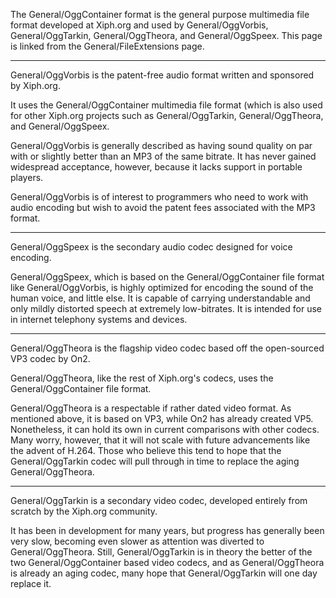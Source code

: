 The General/OggContainer format is the general purpose multimedia file format developed at Xiph.org and used by General/OggVorbis, General/OggTarkin, General/OggTheora, and General/OggSpeex. This page is linked from the General/FileExtensions page.

----

General/OggVorbis is the patent-free audio format written and sponsored by Xiph.org.

It uses the General/OggContainer multimedia file format (which is also used for other Xiph.org projects such as General/OggTarkin, General/OggTheora, and General/OggSpeex.

General/OggVorbis is generally described as having sound quality on par with or slightly better than an MP3 of the same bitrate.  It has never gained widespread acceptance, however, because it lacks support in portable players.

General/OggVorbis is of interest to programmers who need to work with audio encoding but wish to avoid the patent fees associated with the MP3 format.

----

General/OggSpeex is the secondary audio codec designed for voice encoding.

General/OggSpeex, which is based on the General/OggContainer file format like General/OggVorbis, is highly optimized for encoding the sound of the human voice, and little else.  It is capable of carrying understandable and only mildly distorted speech at extremely low-bitrates.  It is intended for use in internet telephony systems and devices.

----

General/OggTheora is the flagship video codec based off the open-sourced VP3 codec by On2.

General/OggTheora, like the rest of Xiph.org's codecs, uses the General/OggContainer file format.

General/OggTheora is a respectable if rather dated video format.  As mentioned above, it is based on VP3, while On2 has already created VP5.  Nonetheless, it can hold its own in current comparisons with other codecs.  Many worry, however, that it will not scale with future advancements like the advent of H.264.  Those who believe this tend to hope that the General/OggTarkin codec will pull through in time to replace the aging General/OggTheora.

----

General/OggTarkin is a secondary video codec, developed entirely from scratch by the Xiph.org community.

It has been in development for many years, but progress has generally been very slow, becoming even slower as attention was diverted to General/OggTheora.  Still, General/OggTarkin is in theory the better of the two General/OggContainer based video codecs, and as General/OggTheora is already an aging codec, many hope that General/OggTarkin will one day replace it.